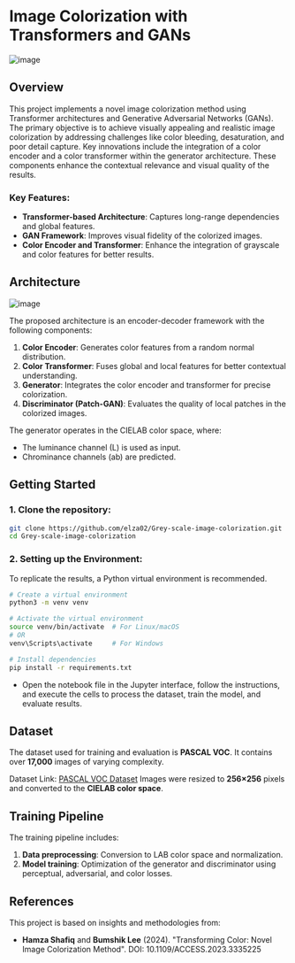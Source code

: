 # Image Colorization with Transformers and GANs
![image](https://github.com/user-attachments/assets/70165102-f5ea-4091-865f-fa5e321c3525)

## Overview

This project implements a novel image colorization method using Transformer architectures and Generative Adversarial Networks (GANs). The primary objective is to achieve visually appealing and realistic image colorization by addressing challenges like color bleeding, desaturation, and poor detail capture. Key innovations include the integration of a color encoder and a color transformer within the generator architecture. These components enhance the contextual relevance and visual quality of the results.

### Key Features:
- **Transformer-based Architecture**: Captures long-range dependencies and global features.
- **GAN Framework**: Improves visual fidelity of the colorized images.
- **Color Encoder and Transformer**: Enhance the integration of grayscale and color features for better results.

## Architecture
![image](https://github.com/user-attachments/assets/dbf4ffc3-2dd5-4c96-8d0e-5877fc624c32)

The proposed architecture is an encoder-decoder framework with the following components:
1. **Color Encoder**: Generates color features from a random normal distribution.
2. **Color Transformer**: Fuses global and local features for better contextual understanding.
3. **Generator**: Integrates the color encoder and transformer for precise colorization.
4. **Discriminator (Patch-GAN)**: Evaluates the quality of local patches in the colorized images.

The generator operates in the CIELAB color space, where:
- The luminance channel (L) is used as input.
- Chrominance channels (ab) are predicted.

## Getting Started
### 1. Clone the repository:
```bash
git clone https://github.com/elza02/Grey-scale-image-colorization.git
cd Grey-scale-image-colorization
```
### 2. Setting up the Environment:
To replicate the results, a Python virtual environment is recommended.

```bash
# Create a virtual environment
python3 -m venv venv

# Activate the virtual environment
source venv/bin/activate  # For Linux/macOS
# OR
venv\Scripts\activate     # For Windows

# Install dependencies
pip install -r requirements.txt
```
- Open the notebook file in the Jupyter interface, follow the instructions, and execute the cells to process the dataset, train the model, and evaluate results.
## Dataset
The dataset used for training and evaluation is **PASCAL VOC**. It contains over **17,000** images of varying complexity.

Dataset Link: [PASCAL VOC Dataset](http://host.robots.ox.ac.uk/pascal/VOC/)
Images were resized to **256×256** pixels and converted to the **CIELAB color space**.

## Training Pipeline
The training pipeline includes:

1. **Data preprocessing**: Conversion to LAB color space and normalization.
2. **Model training**: Optimization of the generator and discriminator using perceptual, adversarial, and color losses.

## References
This project is based on insights and methodologies from:

- **Hamza Shafiq** and **Bumshik Lee** (2024). "Transforming Color: Novel Image Colorization Method".
DOI: 10.1109/ACCESS.2023.3335225

